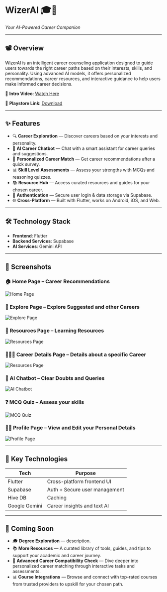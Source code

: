 # WizerAI 🎓🤖  
*Your AI-Powered Career Companion*

---

## 📽️ Overview

WizerAI is an intelligent career counseling application designed to guide users towards the right career paths based on their interests, skills, and personality. Using advanced AI models, it offers personalized recommendations, career resources, and interactive guidance to help users make informed career decisions.

🔗 **Intro Video**: [Watch Here](https://youtube.com/shorts/RbVHbEclNJg)

🔗 **Playstore Link**: [Download](https://play.google.com/store/apps/details?id=com.wizer.career_counsellor)

---

## ✨ Features

- 🔍 **Career Exploration** — Discover careers based on your interests and personality.
- 🤖 **AI Career Chatbot** — Chat with a smart assistant for career queries and suggestions.
- 🧠 **Personalized Career Match** — Get career recommendations after a quick survey.
- 📊 **Skill Level Assessments** — Assess your strengths with MCQs and reasoning quizzes.
- 📚 **Resource Hub** — Access curated resources and guides for your chosen career.
- 🔐 **Authentication** — Secure user login & data storage via Supabase.
- 🌐 **Cross-Platform** — Built with Flutter, works on Android, iOS, and Web.

---

## 🛠️ Technology Stack

- **Frontend**: Flutter
- **Backend Services**: Supabase
- **AI Services**: Gemini API

---

## 📱 Screenshots

### 🏠 Home Page – Career Recommendations
![Home Page](assets/screenshots/page1.png)

### 🧭 Explore Page – Explore Suggested and other Careers
![Explore Page](assets/screenshots/page2.png)

### 📖 Resources Page – Learning Resources
![Resources Page](assets/screenshots/page3.png)

### 👨🏻‍💼 Career Details Page – Details about a specific Career
![Resources Page](assets/screenshots/page4.png)

### 🤖 AI Chatbot – Clear Doubts and Queries
![AI Chatbot](assets/screenshots/page5.png)

### ❓ MCQ Quiz – Assess your skills
![MCQ Quiz](assets/screenshots/page6.png)

### 👨🏻 Profile Page – View and Edit your Personal Details
![Profile Page](assets/screenshots/page7.png)

---

## 🔑 Key Technologies

| Tech         | Purpose                          |
|--------------|----------------------------------|
| Flutter      | Cross-platform frontend UI       |
| Supabase     | Auth + Secure user management    |
| Hive DB      | Caching                          |
| Google Gemini| Career insights and text AI      |

---

## 🚀 Coming Soon

- 🎓 **Degree Exploration** — description.
- 📚 **More Resources** — A curated library of tools, guides, and tips to support your academic and career journey.
- 🧠 **Advanced Career Compatibility Check** — Dive deeper into personalized career matching through interactive tasks and assessments.
- 📊 **Course Integrations** — Browse and connect with top-rated courses from trusted providers to upskill for your chosen path.

